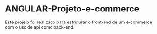 # ANGULAR-Projeto-e-commerce

Este projeto foi realizado para estruturar o front-end de um e-commerce com o uso de api como back-end.
